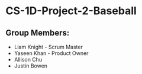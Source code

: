 # CS-1D-Project-2-Baseball
## Group Members:
* Liam Knight - Scrum Master
* Yaseen Khan - Product Owner
* Allison Chu
* Justin Bowen
